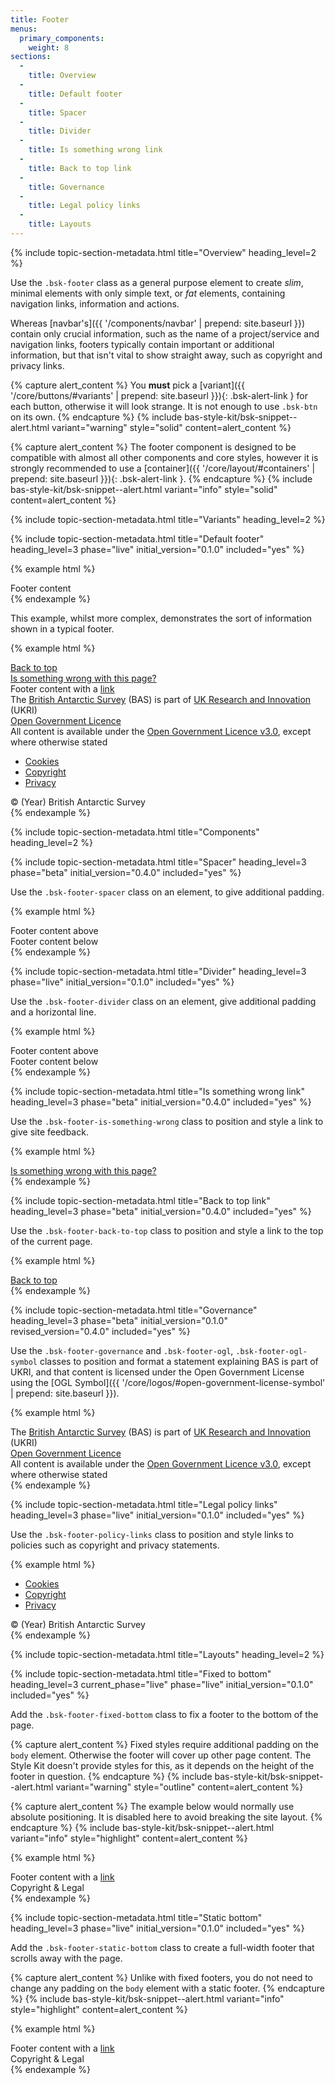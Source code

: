 ```yaml
---
title: Footer
menus:
  primary_components:
    weight: 8
sections:
  -
    title: Overview
  -
    title: Default footer
  -
    title: Spacer
  -
    title: Divider
  -
    title: Is something wrong link
  -
    title: Back to top link
  -
    title: Governance
  -
    title: Legal policy links
  -
    title: Layouts
---
```


{% include topic-section-metadata.html
  title="Overview"
  heading_level=2
%}

Use the `.bsk-footer` class as a general purpose element to create *slim*, minimal elements with only simple text,
or *fat* elements, containing navigation links, information and actions.

Whereas [navbar's]({{ '/components/navbar' | prepend: site.baseurl }}) contain only crucial information, such as the
name of a project/service and navigation links, footers typically contain important or additional information, but that
isn't vital to show straight away, such as copyright and privacy links.

{% capture alert_content %}
You **must** pick a [variant]({{ '/core/buttons/#variants' | prepend: site.baseurl }}){: .bsk-alert-link } for each
button, otherwise it will look strange. It is not enough to use `.bsk-btn` on its own.
{% endcapture %}
{% include bas-style-kit/bsk-snippet--alert.html
  variant="warning"
  style="solid"
  content=alert_content
%}

{% capture alert_content %}
The footer component is designed to be compatible with almost all other components and core styles, however it is
strongly recommended to use a [container]({{ '/core/layout/#containers' | prepend: site.baseurl }}){: .bsk-alert-link }.
{% endcapture %}
{% include bas-style-kit/bsk-snippet--alert.html
  variant="info"
  style="solid"
  content=alert_content
%}

{% include topic-section-metadata.html
  title="Variants"
  heading_level=2
%}

{% include topic-section-metadata.html
  title="Default footer"
  heading_level=3
  phase="live"
  initial_version="0.1.0"
  included="yes"
%}

{% example html %}
<footer class="bsk-footer bsk-footer-default">
  <div class="bsk-container-fluid">
    Footer content
  </div>
</footer>
{% endexample %}

This example, whilst more complex, demonstrates the sort of information shown in a typical footer.

{% example html %}
<footer class="bsk-footer bsk-footer-default">
  <div class="bsk-container-fluid">
    <div class="bsk-footer-back-to-top">
      <a href="#site-top"><i class="fa fa-fw fa-chevron-up" aria-hidden="true"></i> Back to top</a>
    </div>
    <div class="bsk-footer-is-something-wrong">
      <a href="#">Is something wrong with this page?</a>
    </div>
    <div role="separator" class="bsk-footer-spacer"></div>
    <!-- main content -->
    <div class="bsk-row">
      <div class="bsk-col-12-md-6">
        Footer content with a <a href="#">link</a>
      </div>
    </div>
    <div role="separator" class="bsk-footer-divider"></div>
    <!-- Copyright & legal -->
    <div class="bsk-footer-governance">
      The <a href="https://www.bas.ac.uk">British Antarctic Survey</a> (BAS) is part of <a href="https://www.ukri.org">UK Research and Innovation</a> (UKRI)
      <div class="bsk-footer-ogl"><div class="bsk-ogl-symbol"><a href="http://www.nationalarchives.gov.uk/doc/open-government-licence" rel="license"><span class="bsk-ogl-symbol">Open Government Licence</span></a></div>
      All content is available under the <a href="http://www.nationalarchives.gov.uk/doc/open-government-licence" rel="license">Open Government Licence v3.0</a>, except where otherwise stated</div>
    </div>
    <div class="bsk-footer-policy-links">
      <ul class="bsk-list-inline">
        <li><a href="#">Cookies</a></li>
        <li><a href="#">Copyright</a></li>
        <li><a href="#">Privacy</a></li>
      </ul>
      © (Year) British Antarctic Survey
    </div>
  </div>
</footer>
{% endexample %}

{% include topic-section-metadata.html
  title="Components"
  heading_level=2
%}

{% include topic-section-metadata.html
  title="Spacer"
  heading_level=3
  phase="beta"
  initial_version="0.4.0"
  included="yes"
%}

Use the `.bsk-footer-spacer` class on an element, to give additional padding.

{% example html %}
<footer class="bsk-footer bsk-footer-default">
  <div class="bsk-container-fluid">
    Footer content above
    <div role="separator" class="bsk-footer-spacer"></div>
    Footer content below
  </div>
</footer>
{% endexample %}

{% include topic-section-metadata.html
  title="Divider"
  heading_level=3
  phase="live"
  initial_version="0.1.0"
  included="yes"
%}

Use the `.bsk-footer-divider` class on an element, give additional padding and a horizontal line.

{% example html %}
<footer class="bsk-footer bsk-footer-default">
  <div class="bsk-container-fluid">
    Footer content above
    <div role="separator" class="bsk-footer-divider"></div>
    Footer content below
  </div>
</footer>
{% endexample %}

{% include topic-section-metadata.html
  title="Is something wrong link"
  heading_level=3
  phase="beta"
  initial_version="0.4.0"
  included="yes"
%}

Use the `.bsk-footer-is-something-wrong` class to position and style a link to give site feedback.

{% example html %}
<footer class="bsk-footer bsk-footer-default">
  <div class="bsk-container-fluid">
    <div class="bsk-footer-is-something-wrong">
      <a href="#">Is something wrong with this page?</a>
    </div>
  </div>
</footer>
{% endexample %}

{% include topic-section-metadata.html
  title="Back to top link"
  heading_level=3
  phase="beta"
  initial_version="0.4.0"
  included="yes"
%}

Use the `.bsk-footer-back-to-top` class to position and style a link to the top of the current page.

{% example html %}
<footer class="bsk-footer bsk-footer-default">
  <div class="bsk-container-fluid">
    <div class="bsk-footer-back-to-top">
      <a href="#site-top"><i class="fa fa-fw fa-chevron-up" aria-hidden="true"></i> Back to top</a>
    </div>
  </div>
</footer>
{% endexample %}

{% include topic-section-metadata.html
  title="Governance"
  heading_level=3
  phase="beta"
  initial_version="0.1.0"
  revised_version="0.4.0"
  included="yes"
%}

Use the `.bsk-footer-governance` and `.bsk-footer-ogl`, `.bsk-footer-ogl-symbol` classes to position and format a
statement explaining BAS is part of UKRI, and that content is licensed under the Open Government License using the
[OGL Symbol]({{ '/core/logos/#open-government-license-symbol' | prepend: site.baseurl }}).

{% example html %}
<footer class="bsk-footer bsk-footer-default">
  <div class="bsk-container-fluid">
    <div class="bsk-footer-governance">
      The <a href="https://www.bas.ac.uk">British Antarctic Survey</a> (BAS) is part of <a href="https://www.ukri.org">UK Research and Innovation</a> (UKRI)
      <div class="bsk-footer-ogl"><div class="bsk-ogl-symbol"><a href="http://www.nationalarchives.gov.uk/doc/open-government-licence" rel="license"><span class="bsk-ogl-symbol">Open Government Licence</span></a></div>
      All content is available under the <a href="http://www.nationalarchives.gov.uk/doc/open-government-licence" rel="license">Open Government Licence v3.0</a>, except where otherwise stated</div>
    </div>
  </div>
</footer>
{% endexample %}

{% include topic-section-metadata.html
  title="Legal policy links"
  heading_level=3
  phase="live"
  initial_version="0.1.0"
  included="yes"
%}

Use the `.bsk-footer-policy-links` class to position and style links to policies such as copyright and privacy
statements.

{% example html %}
<footer class="bsk-footer bsk-footer-default">
  <div class="bsk-container-fluid">
    <div class="bsk-footer-policy-links">
      <ul class="bsk-list-inline">
        <li><a href="#">Cookies</a></li>
        <li><a href="#">Copyright</a></li>
        <li><a href="#">Privacy</a></li>
      </ul>
      © (Year) British Antarctic Survey
    </div>
  </div>
</footer>
{% endexample %}

{% include topic-section-metadata.html
  title="Layouts"
  heading_level=2
%}

{% include topic-section-metadata.html
  title="Fixed to bottom"
  heading_level=3
  current_phase="live"
  phase="live"
  initial_version="0.1.0"
  included="yes"
%}

Add the `.bsk-footer-fixed-bottom` class to fix a footer to the bottom of the page.

{% capture alert_content %}
Fixed styles require additional padding on the `body` element. Otherwise the footer will cover up other page content.
The Style Kit doesn't provide styles for this, as it depends on the height of the footer in question.
{% endcapture %}
{% include bas-style-kit/bsk-snippet--alert.html
  variant="warning"
  style="outline"
  content=alert_content
%}

{% capture alert_content %}
The example below would normally use absolute positioning. It is disabled here to avoid breaking the site layout.
{% endcapture %}
{% include bas-style-kit/bsk-snippet--alert.html
  variant="info"
  style="highlight"
  content=alert_content
%}

{% example html %}
<footer class="bsk-footer bsk-footer-default bsk-footer-fixed-bottom">
  <!-- A '.fluid-container' is used for demonstration purposes, a '.container' would 'break out' of the example box -->
  <div class="bsk-container-fluid">
    Footer content with a <a href="#">link</a>
    <div role="separator" class="bsk-footer-divider"></div>
    <!-- Copyright & legal -->
    <div class="bsk-pull-right">
      Copyright &amp; Legal
    </div>
  </div>
</footer>
{% endexample %}

{% include topic-section-metadata.html
  title="Static bottom"
  heading_level=3
  phase="live"
  initial_version="0.1.0"
  included="yes"
%}

Add the `.bsk-footer-static-bottom` class to create a full-width footer that scrolls away with the page.

{% capture alert_content %}
Unlike with fixed footers, you do not need to change any padding on the `body` element with a static footer.
{% endcapture %}
{% include bas-style-kit/bsk-snippet--alert.html
  variant="info"
  style="highlight"
  content=alert_content
%}

{% example html %}
<footer class="bsk-footer bsk-footer-default bsk-footer-static-bottom">
  <!-- A '.fluid-container' is used for demonstration purposes, a '.container' would 'break out' of the example box -->
  <div class="bsk-container-fluid">
    Footer content with a <a href="#">link</a>
    <div role="separator" class="bsk-footer-divider"></div>
    <!-- Copyright & legal -->
    <div class="bsk-pull-right">
      Copyright &amp; Legal
    </div>
  </div>
</footer>
{% endexample %}
